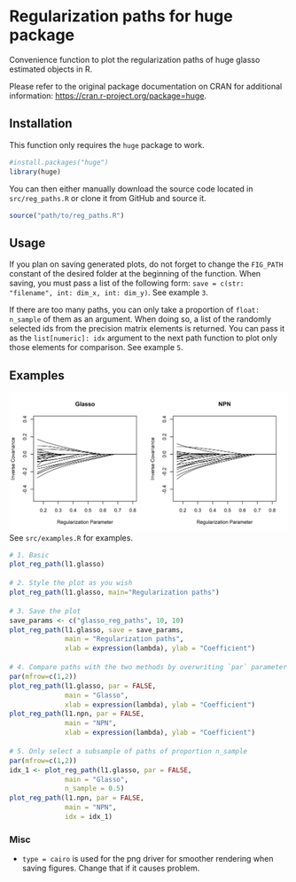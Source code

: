 # Regularization paths for huge package

Convenience function to plot the regularization paths of huge glasso estimated objects in R.

Please refer to the original package documentation on CRAN for additional information: https://cran.r-project.org/package=huge.

## Installation
This function only requires the `huge` package to work.
```R
#install.packages("huge")
library(huge)
```

You can then either manually download the source code located in `src/reg_paths.R` or clone it from GitHub and source it.
```R
source("path/to/reg_paths.R")
``` 

## Usage
If you plan on saving generated plots, do not forget to change the `FIG_PATH` constant of the desired folder at the beginning of the function.
When saving, you must pass a list of the following form: `save = c(str: "filename", int: dim_x, int: dim_y)`. See example `3`.

If there are too many paths, you can only take a proportion of `float: n_sample` of them as an argument. When doing so, a list of the randomly selected ids from the precision matrix elements is returned. You can pass it as the `list[numeric]: idx` argument to the next path function to plot only those elements for comparison. See example `5`. 


## Examples 
![Example regularization paths comparison](/src/figures/example.png)
See `src/examples.R` for examples.

```R
# 1. Basic
plot_reg_path(l1.glasso)

# 2. Style the plot as you wish 
plot_reg_path(l1.glasso, main="Regularization paths")

# 3. Save the plot
save_params <- c("glasso_reg_paths", 10, 10)
plot_reg_path(l1.glasso, save = save_params, 
              main = "Regularization paths", 
              xlab = expression(lambda), ylab = "Coefficient")

# 4. Compare paths with the two methods by overwriting `par` parameter
par(mfrow=c(1,2))
plot_reg_path(l1.glasso, par = FALSE,
              main = "Glasso", 
              xlab = expression(lambda), ylab = "Coefficient")
plot_reg_path(l1.npn, par = FALSE,
              main = "NPN", 
              xlab = expression(lambda), ylab = "Coefficient")

# 5. Only select a subsample of paths of proportion n_sample
par(mfrow=c(1,2))
idx_1 <- plot_reg_path(l1.glasso, par = FALSE,
              main = "Glasso", 
              n_sample = 0.5)
plot_reg_path(l1.npn, par = FALSE,
              main = "NPN", 
              idx = idx_1)
```

### Misc
* `type = cairo` is used for the png driver for smoother rendering when saving figures. Change that if it causes problem. 